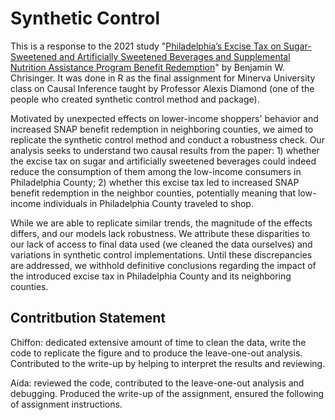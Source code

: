 # Synthetic Control

This is a response to the 2021 study "[Philadelphia’s Excise Tax on Sugar-Sweetened and Artificially Sweetened Beverages and Supplemental Nutrition Assistance Program Benefit Redemption](https://pmc.ncbi.nlm.nih.gov/articles/PMC8630475/)" by Benjamin W. Chrisinger. It was done in R as the final assignment for Minerva University class on Causal Inference taught by Professor Alexis Diamond (one of the people who created synthetic control method and package).

Motivated by unexpected effects on lower-income shoppers' behavior and increased SNAP benefit redemption in neighboring counties, we aimed to replicate the synthetic control method and conduct a robustness check. Our analysis seeks to understand two causal results from the paper: 1) whether the excise tax on sugar and artificially sweetened beverages could indeed reduce the consumption of them among the low-income consumers in Philadelphia County; 2) whether this excise tax led to increased SNAP benefit redemption in the neighbor counties, potentially meaning that low-income individuals in Philadelphia County traveled to shop. 

While we are able to replicate similar trends, the magnitude of the effects differs, and our models lack robustness. We attribute these disparities to our lack of access to final data used (we cleaned the data ourselves) and variations in synthetic control implementations. Until these discrepancies are addressed, we withhold definitive conclusions regarding the impact of the introduced excise tax in Philadelphia County and its neighboring counties.

## Contritbution Statement
Chiffon: dedicated extensive amount of time to clean the data, write the code to replicate the figure and to produce the leave-one-out analysis. Contributed to the write-up by helping to interpret the results and reviewing.

Aida: reviewed the code, contributed to the leave-one-out analysis and debugging. Produced the write-up of the assignment, ensured the following of assignment instructions.
